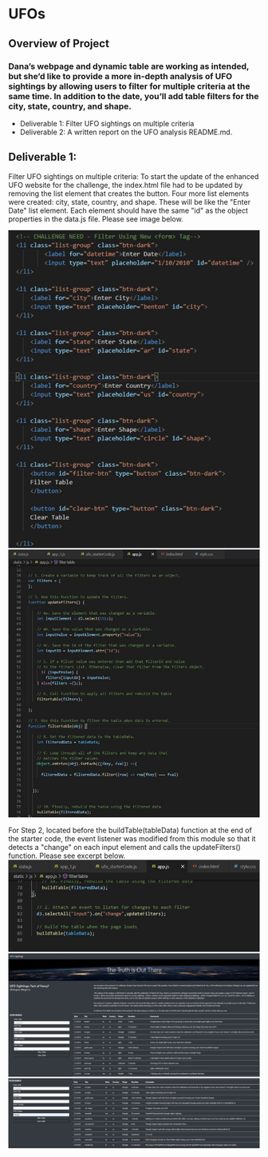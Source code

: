 # UFOs
## Overview of Project
### Dana’s webpage and dynamic table are working as intended, but she’d like to provide a more in-depth analysis of UFO sightings by allowing users to filter for multiple criteria at the same time. In addition to the date, you’ll add table filters for the city, state, country, and shape.

* Deliverable 1: Filter UFO sightings on multiple criteria
* Deliverable 2: A written report on the UFO analysis README.md.

## Deliverable 1:
Filter UFO sightings on multiple criteria:
To start the update of the enhanced UFO website for the challenge, the index.html file had to be updated by removing the list element that creates the button.  Four more list elements were created: city, state, country, and shape. These will be like the "Enter Date" list element. Each element should have the same "id" as the object properties in the data.js file.  Please see image below.

![Resources/Challenge_Index_update_4_added_elements.jpg](Resources/Challenge_Index_update_4_added_elements.jpg)
![Resources/Challenge_Code_for_steps1_10.jpg](Resources/Challenge_Code_for_steps1_10.jpg)

For Step 2, located before the buildTable(tableData) function at the end of the starter code, the event listener was modified from this module so that it detects a "change" on each input element and calls the updateFilters() function.  Please see excerpt below.
![Resources/Challenge_Code_for_step2.jpg](Resources/Challenge_Code_for_step2.jpg)
![Resources/Challenge_Completed_Page_OUTPUT.jpg](Resources/Challenge_Completed_Page_OUTPUT.jpg)
![Resources/Challenge_Completed_Filtered_Search_Triangle.jpg](Resources/Challenge_Completed_Filtered_Search_Triangle.jpg)
